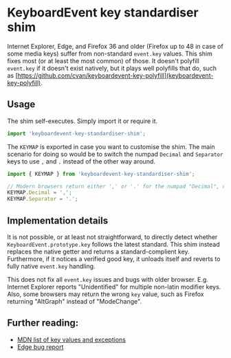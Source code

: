 # KeyboardEvent key standardiser shim

Internet Explorer, Edge, and Firefox 36 and older (Firefox up to 48 in case of some media keys) suffer from non-standard `event.key` values. This shim fixes most (or at least the most common) of those. It doesn't polyfill `event.key` if it doesn't exist natively, but it plays well polyfills that do, such as [https://github.com/cvan/keyboardevent-key-polyfill](keyboardevent-key-polyfill).

## Usage

The shim self-executes. Simply import it or require it.

```js
import 'keyboardevent-key-standardiser-shim';
```

The `KEYMAP` is exported in case you want to customise the shim. The main scenario for doing so would be to switch the numpad `Decimal` and `Separator` keys to use `,` and `.` instead of the other way around.

```js
import { KEYMAP } from 'keyboardevent-key-standardiser-shim';

// Modern browsers return either ',' or '.' for the numpad "Decimal", depending on region.
KEYMAP.Decimal = ',';
KEYMAP.Separator = '.';
```

## Implementation details

It is not possible, or at least not straightforward, to directly detect whether `KeyboardEvent.prototype.key` follows the latest standard. This shim instead replaces the native getter and returns a standard-complient key. Furthermore, if it notices a verified good key, it unloads itself and reverts to fully native `event.key` handling.

This does not fix all `event.key` issues and bugs with older browser. E.g. Internet Explorer reports "Unidentified" for multiple non-latin modifier keys. Also, some browsers may return the wrong `key` value, such as Firefox returning "AltGraph" instead of "ModeChange".

## Further reading:

 * [MDN list of key values and exceptions](https://developer.mozilla.org/en-US/docs/Web/API/KeyboardEvent/key/Key_Values)
 * [Edge bug report](https://developer.microsoft.com/en-us/microsoft-edge/platform/issues/8860571)
